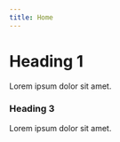 ```yaml
---
title: Home
---
```


# Heading 1
Lorem ipsum dolor sit amet. 



### Heading 3
Lorem ipsum dolor sit amet. 
